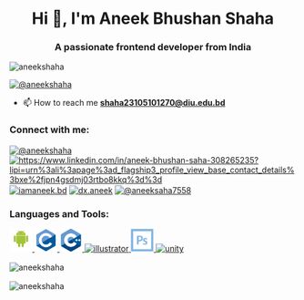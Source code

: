 <h1 align="center">Hi 👋, I'm Aneek Bhushan Shaha</h1>
<h3 align="center">A passionate frontend developer from India</h3>

<p align="left"> <img src="https://komarev.com/ghpvc/?username=aneekshaha&label=Profile%20views&color=0e75b6&style=flat" alt="aneekshaha" /> </p>

<p align="left"> <a href="https://twitter.com/@aneekshaha" target="blank"><img src="https://img.shields.io/twitter/follow/@aneekshaha?logo=twitter&style=for-the-badge" alt="@aneekshaha" /></a> </p>

- 📫 How to reach me **shaha23105101270@diu.edu.bd**

<h3 align="left">Connect with me:</h3>
<p align="left">
<a href="https://twitter.com/@aneekshaha" target="blank"><img align="center" src="https://raw.githubusercontent.com/rahuldkjain/github-profile-readme-generator/master/src/images/icons/Social/twitter.svg" alt="@aneekshaha" height="30" width="40" /></a>
<a href="https://linkedin.com/in/https://www.linkedin.com/in/aneek-bhushan-saha-308265235?lipi=urn%3ali%3apage%3ad_flagship3_profile_view_base_contact_details%3bxe%2fjpn4gsdmj03rtbo8kkq%3d%3d" target="blank"><img align="center" src="https://raw.githubusercontent.com/rahuldkjain/github-profile-readme-generator/master/src/images/icons/Social/linked-in-alt.svg" alt="https://www.linkedin.com/in/aneek-bhushan-saha-308265235?lipi=urn%3ali%3apage%3ad_flagship3_profile_view_base_contact_details%3bxe%2fjpn4gsdmj03rtbo8kkq%3d%3d" height="30" width="40" /></a>
<a href="https://fb.com/iamaneek.bd" target="blank"><img align="center" src="https://raw.githubusercontent.com/rahuldkjain/github-profile-readme-generator/master/src/images/icons/Social/facebook.svg" alt="iamaneek.bd" height="30" width="40" /></a>
<a href="https://instagram.com/dx.aneek" target="blank"><img align="center" src="https://raw.githubusercontent.com/rahuldkjain/github-profile-readme-generator/master/src/images/icons/Social/instagram.svg" alt="dx.aneek" height="30" width="40" /></a>
<a href="https://www.youtube.com/c/@aneeksaha7558" target="blank"><img align="center" src="https://raw.githubusercontent.com/rahuldkjain/github-profile-readme-generator/master/src/images/icons/Social/youtube.svg" alt="@aneeksaha7558" height="30" width="40" /></a>
</p>

<h3 align="left">Languages and Tools:</h3>
<p align="left"> <a href="https://developer.android.com" target="_blank" rel="noreferrer"> <img src="https://raw.githubusercontent.com/devicons/devicon/master/icons/android/android-original-wordmark.svg" alt="android" width="40" height="40"/> </a> <a href="https://www.cprogramming.com/" target="_blank" rel="noreferrer"> <img src="https://raw.githubusercontent.com/devicons/devicon/master/icons/c/c-original.svg" alt="c" width="40" height="40"/> </a> <a href="https://www.w3schools.com/cpp/" target="_blank" rel="noreferrer"> <img src="https://raw.githubusercontent.com/devicons/devicon/master/icons/cplusplus/cplusplus-original.svg" alt="cplusplus" width="40" height="40"/> </a> <a href="https://www.adobe.com/in/products/illustrator.html" target="_blank" rel="noreferrer"> <img src="https://www.vectorlogo.zone/logos/adobe_illustrator/adobe_illustrator-icon.svg" alt="illustrator" width="40" height="40"/> </a> <a href="https://www.photoshop.com/en" target="_blank" rel="noreferrer"> <img src="https://raw.githubusercontent.com/devicons/devicon/master/icons/photoshop/photoshop-line.svg" alt="photoshop" width="40" height="40"/> </a> <a href="https://unity.com/" target="_blank" rel="noreferrer"> <img src="https://www.vectorlogo.zone/logos/unity3d/unity3d-icon.svg" alt="unity" width="40" height="40"/> </a> </p>

<p><img align="center" src="https://github-readme-stats.vercel.app/api/top-langs?username=aneekshaha&show_icons=true&locale=en&layout=compact" alt="aneekshaha" /></p>

<p><img align="center" src="https://github-readme-streak-stats.herokuapp.com/?user=aneekshaha&" alt="aneekshaha" /></p>
